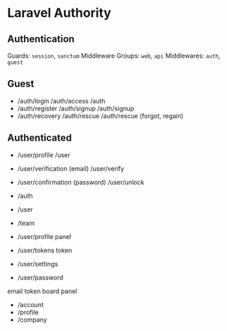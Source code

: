 # Laravel Authority

## Authentication

Guards: `session`, `sanctum`
Middleware Groups: `web`, `api`
Middlewares: `auth`, `guest`

## Guest

- /auth/login                       /auth/access            /auth
- /auth/register                    /auth/signup            /auth/signup
- /auth/recovery                    /auth/rescue            /auth/rescue    (forgot, regain)

## Authenticated

- /user/profile                     /user
- /user/verification (email)        /user/verify
- /user/confirmation (password)     /user/unlock

- /auth
- /user
- /team


- /user/profile                 panel
- /user/tokens                  token

- /user/settings
- /user/password

email
token
board
panel

- /account
- /profile
- /company
